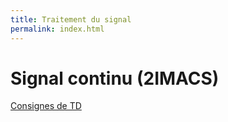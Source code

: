 ```yaml
---
title: Traitement du signal
permalink: index.html
---
```



# Signal continu (2IMACS)

[Consignes de TD](deroulement_td)